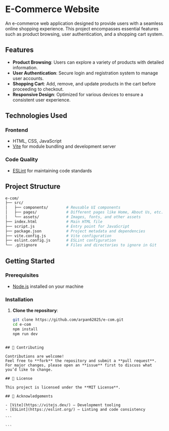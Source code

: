 # E-Commerce Website

An e-commerce web application designed to provide users with a seamless online shopping experience.
This project encompasses essential features such as product browsing, user authentication, and a shopping cart system.

## Features

- **Product Browsing**: Users can explore a variety of products with detailed information.
- **User Authentication**: Secure login and registration system to manage user accounts.
- **Shopping Cart**: Add, remove, and update products in the cart before proceeding to checkout.
- **Responsive Design**: Optimized for various devices to ensure a consistent user experience.

## Technologies Used

### Frontend

- HTML, CSS, JavaScript
- [Vite](https://vitejs.dev/) for module bundling and development server

### Code Quality

- [ESLint](https://eslint.org/) for maintaining code standards

## Project Structure

```bash
e-com/
├── src/
│   ├── components/        # Reusable UI components
│   ├── pages/             # Different pages like Home, About Us, etc.
│   └── assets/            # Images, fonts, and other assets
├── index.html             # Main HTML file
├── script.js              # Entry point for JavaScript
├── package.json           # Project metadata and dependencies
├── vite.config.js         # Vite configuration
├── eslint.config.js       # ESLint configuration
└── .gitignore             # Files and directories to ignore in Git
```

## Getting Started

### Prerequisites

- [Node.js](https://nodejs.org/) installed on your machine

### Installation

1. **Clone the repository**:
   ```bash
   git clone https://github.com/arpan62825/e-com.git
   cd e-com
   npm install
   npm run dev
   ```

````

## 🤝 Contributing

Contributions are welcome!
Feel free to **fork** the repository and submit a **pull request**.
For major changes, please open an **issue** first to discuss what you’d like to change.

## 📄 License

This project is licensed under the **MIT License**.

## 🙌 Acknowledgements

- [Vite](https://vitejs.dev/) – Development tooling
- [ESLint](https://eslint.org/) – Linting and code consistency

```

```
````

